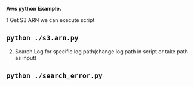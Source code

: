 **Aws python Example.**

1 Get S3 ARN we can execute script
## `python ./s3.arn.py`

2. Search Log for specific log path(change log path in script or take path as input)
## `python ./search_error.py`
